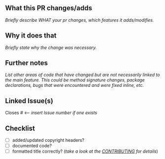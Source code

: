 ## What this PR changes/adds

_Briefly describe WHAT your pr changes, which features it adds/modifies._

## Why it does that

_Briefly state why the change was necessary._

## Further notes

_List other areas of code that have changed but are not necessarily linked to the main feature. This could be method
signature changes, package declarations, bugs that were encountered and were fixed inline, etc._

## Linked Issue(s)

Closes # <-- _insert Issue number if one exists_

## Checklist

- [ ] added/updated copyright headers?
- [ ] documented code?
- [ ] formatted title correctly? (_take a look at the [CONTRIBUTING](https://github.com/eclipse-dataspaceconnector/DataSpaceConnector/blob/main/CONTRIBUTING.md#submit-a-pull-request) for details_)
